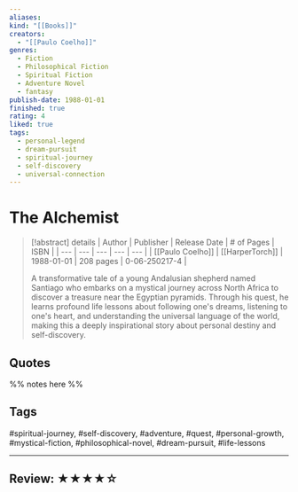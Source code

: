 ```yaml
---
aliases:
kind: "[[Books]]"
creators:
  - "[[Paulo Coelho]]"
genres:
  - Fiction
  - Philosophical Fiction
  - Spiritual Fiction
  - Adventure Novel
  - fantasy
publish-date: 1988-01-01
finished: true
rating: 4
liked: true
tags:
  - personal-legend
  - dream-pursuit
  - spiritual-journey
  - self-discovery
  - universal-connection
---
```

# The Alchemist

> [!abstract] details
> | Author | Publisher | Release Date | # of Pages | ISBN |
> | --- | --- | --- | --- | --- |
> | [[Paulo Coelho]] | [[HarperTorch]] | 1988-01-01 | 208 pages | 0-06-250217-4 |
>
> A transformative tale of a young Andalusian shepherd named Santiago who embarks on a mystical journey across North Africa to discover a treasure near the Egyptian pyramids. Through his quest, he learns profound life lessons about following one's dreams, listening to one's heart, and understanding the universal language of the world, making this a deeply inspirational story about personal destiny and self-discovery.
>

## Quotes

%% notes here %%

## Tags

#spiritual-journey, #self-discovery, #adventure, #quest, #personal-growth, #mystical-fiction, #philosophical-novel, #dream-pursuit, #life-lessons

---

## Review: ★★★★☆
